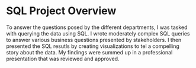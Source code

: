 # SQL Project Overview

To answer the questions posed by the different departments, I was tasked with querying the data using SQL. 
I wrote moderately complex SQL queries to answer various business questions presented by stakeholders.
I then presented the SQL resutls by creating visualizations to tel a compelling story about the data.
My findings were summed up in a professional presentation that was reviewed and approved. 
